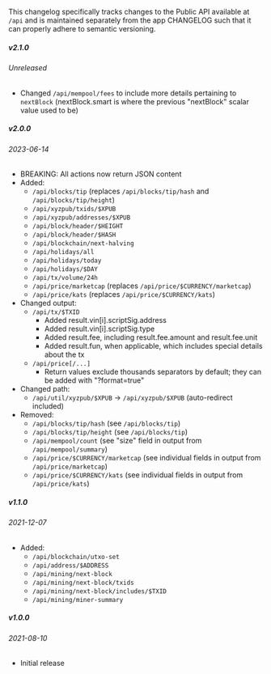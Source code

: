 This changelog specifically tracks changes to the Public API available at `/api` and is maintained separately from the app CHANGELOG such that it can properly adhere to semantic versioning.

##### v2.1.0
###### Unreleased

* Changed `/api/mempool/fees` to include more details pertaining to `nextBlock` (nextBlock.smart is where the previous "nextBlock" scalar value used to be)

##### v2.0.0
###### 2023-06-14

* BREAKING: All actions now return JSON content
* Added:
	* `/api/blocks/tip` (replaces `/api/blocks/tip/hash` and `/api/blocks/tip/height`)
	* `/api/xyzpub/txids/$XPUB`
	* `/api/xyzpub/addresses/$XPUB`
	* `/api/block/header/$HEIGHT`
	* `/api/block/header/$HASH`
	* `/api/blockchain/next-halving`
	* `/api/holidays/all`
	* `/api/holidays/today`
	* `/api/holidays/$DAY`
	* `/api/tx/volume/24h`
	* `/api/price/marketcap` (replaces `/api/price/$CURRENCY/marketcap`)
	* `/api/price/kats` (replaces `/api/price/$CURRENCY/kats`)
* Changed output:
	* `/api/tx/$TXID`
		* Added result.vin[i].scriptSig.address
		* Added result.vin[i].scriptSig.type
		* Added result.fee, including result.fee.amount and result.fee.unit
		* Added result.fun, when applicable, which includes special details about the tx
	* `/api/price[/...]`
		* Return values exclude thousands separators by default; they can be added with "?format=true"
* Changed path:
	* `/api/util/xyzpub/$XPUB` -> `/api/xyzpub/$XPUB` (auto-redirect included)
* Removed:
	* `/api/blocks/tip/hash` (see `/api/blocks/tip`)
	* `/api/blocks/tip/height` (see `/api/blocks/tip`)
	* `/api/mempool/count` (see "size" field in output from `/api/mempool/summary`)
	* `/api/price/$CURRENCY/marketcap` (see individual fields in output from `/api/price/marketcap`)
	* `/api/price/$CURRENCY/kats` (see individual fields in output from `/api/price/kats`)



##### v1.1.0
###### 2021-12-07

* Added:
	* `/api/blockchain/utxo-set`
	* `/api/address/$ADDRESS`
	* `/api/mining/next-block`
	* `/api/mining/next-block/txids`
	* `/api/mining/next-block/includes/$TXID`
	* `/api/mining/miner-summary`



##### v1.0.0
###### 2021-08-10

* Initial release
